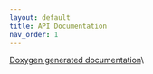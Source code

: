 ```yaml
---
layout: default
title: API Documentation
nav_order: 1
---
```


[Doxygen generated documentation](2_doxygen.md)\

<!-- <div class="iframe-container">
  <iframe src="../Doxygen/html/index.html" frameborder="0" allowfullscreen height="100%"></iframe>
</div>

<div class="iframe-container">
  <iframe src="../Doxygen/html/index.html" frameborder="0" allowfullscreen width="100%" height="100vh"></iframe>
</div>

<div class="iframe-container">
  <iframe src="../Doxygen/html/index.html" frameborder="0" allowfullscreen width="100%"></iframe>
</div>

<div class="iframe-container">
  <iframe src="../Doxygen/html/index.html" frameborder="0" allowfullscreen position="fixed" width="100%"></iframe>
</div>

<div class="iframe-container">
  <iframe src="../Doxygen/html/index.html" frameborder="0" allowfullscreen position="fixed" width="100%" height="100vh"></iframe>
</div>



<iframe src="../Doxygen/html/index.html" height="100%" width="100%" frameborder="0">Your browser doesnot support iframes<a href="../Doxygen/html/index.html"> click here to view the page directly. </a></iframe>

<iframe src="../Doxygen/html/index.html" scrolling="no" width="100%" height="100vh" frameborder="0">Your browser doesnot support iframes<a href="../Doxygen/html/index.html"> click here to view the page directly. </a></iframe> -->

